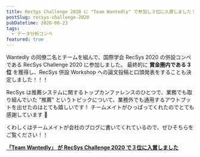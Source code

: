 ```yaml
---
title: RecSys Challenge 2020 に "Team Wantedly" で参加し３位に入賞しました！
postSlug: recsys-challenge-2020
pubDatetime: 2020-06-23
tags:
  - データ分析コンペ
featured: true
---
```


Wantedly の同僚二名とチームを組んで、国際学会 RecSys 2020 の併設コンペである RecSys Challenge 2020 に参加しました。
最終的に **賞金圏内である 3 位** を獲得し、RecSys 併設 Workshop への論文投稿と口頭発表をすることも決定しました！！！

RecSys は推薦システムに関するトップカンファレンスのひとつで、業務でも取り組んでいた "推薦" というトピックについて、業務外でも通用するアウトプットを出せたのはとても嬉しいです！
チームメイトがひっぱってくれたのでとても感謝しています 🙏

くわしくはチームメイトが会社のブログに書いてくれているので、ぜひそちらをご覧ください！！

**[「Team Wantedly」 が RecSys Challenge 2020 で３位に入賞しました](https://www.wantedly.com/companies/wantedly/post_articles/249713)**
